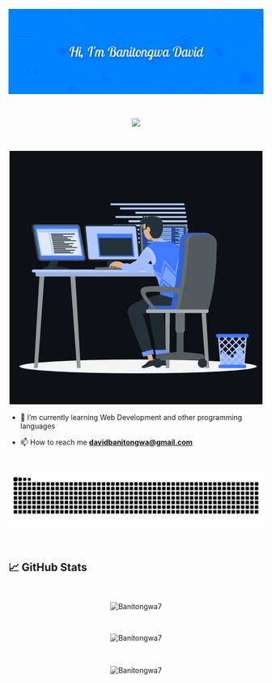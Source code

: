 [![Banner](./assets/hiphoto2.png)]()

<br>
<div align="center">

![](https://komarev.com/ghpvc/?username=Banitongwa7&color=blue&style=flat)

</div>
<br>

<p align="center"><img src="./assets/animation.gif" alt="Banitongwa7" /></p>

- 🌱 I’m currently learning Web Development and other programming languages

- 📫 How to reach me **davidbanitongwa@gmail.com**

<br>

![Snake animation](https://github.com/Banitongwa7/Banitongwa7/blob/output/github-contribution-grid-snake.svg)

<br>

## &#x1f4c8; GitHub Stats

<br>

<p align="center"><img src="https://github-readme-stats.vercel.app/api/top-langs?username=Banitongwa7&show_icons=true&theme=gotham&locale=en&bg_color=0d1117&text_color=ffffff&layout=compact&langs_count=8" alt="Banitongwa7" bg_color=#808080/></p>

<br/>

<p align="center"> <img src="https://github-readme-stats.vercel.app/api?username=Banitongwa7&show_icons=true&theme=gotham" alt="Banitongwa7" /></p>

<br>
    
<p align="center"><img height="180em" src="https://github-profile-summary-cards.vercel.app/api/cards/profile-details?username=Banitongwa7&theme=github_dark" alt="Banitongwa7" align = "center"/></p>

